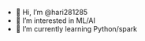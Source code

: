 - 👋 Hi, I’m @hari281285
- 👀 I’m interested in ML/AI
- 🌱 I’m currently learning Python/spark


<!---
hari281285/hari281285 is a ✨ special ✨ repository because its `README.md` (this file) appears on your GitHub profile.
You can click the Preview link to take a look at your changes.
--->
